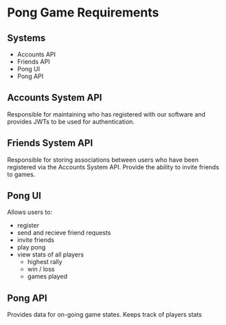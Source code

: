 # Pong Game Requirements

## Systems
* Accounts API
* Friends API
* Pong UI
* Pong API


## Accounts System API

Responsible for maintaining who has registered with our software and provides JWTs to be used for authentication.

## Friends System API

Responsible for storing associations between users who have been registered via the Accounts System API. Provide the ability to invite friends to games.

## Pong UI

Allows users to:
  * register
  * send and recieve friend requests
  * invite friends
  * play pong
  * view stats of all players
    - highest rally
    - win / loss 
    - games played

## Pong API

Provides data for on-going game states. Keeps track of players stats